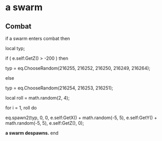 # a swarm


## Combat



if  a swarm enters combat  then





local typ;


if ( e.self:GetZ() > -200 ) then







typ = eq.ChooseRandom(216255, 216252, 216250, 216249, 216264);


else



typ = eq.ChooseRandom(216254, 216253, 216251); 






local roll = math.random(2, 4);


for i = 1, roll do



eq.spawn2(typ, 0, 0, e.self:GetX() + math.random(-5, 5), e.self:GetY() + math.random(-5, 5), e.self:GetZ(), 0);



**a swarm despawns.**
end

